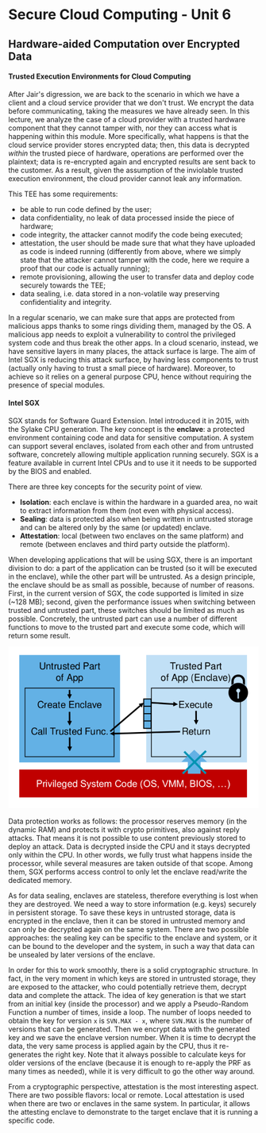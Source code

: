 # Secure Cloud Computing - Unit 6

## Hardware-aided Computation over Encrypted Data

#### Trusted Execution Environments for Cloud Computing

After Jair's digression, we are back to the scenario in which we have a client and a cloud service provider that we don't trust. We encrypt the data before communicating, taking the measures we have already seen. In this lecture, we analyze the case of a cloud provider with a trusted hardware component that they cannot tamper with, nor they can access what is happening within this module. More specifically, what happens is that the cloud service provider stores encrypted data; then, this data is decrypted *within* the trusted piece of hardware, operations are performed over the plaintext; data is re-encrypted again and encrypted results are sent back to the customer. As a result, given the assumption of the inviolable trusted execution environment, the cloud provider cannot leak any information. 

This TEE has some requirements:

- be able to run code defined by the user;
- data confidentiality, no leak of data processed inside the piece of hardware;
- code integrity, the attacker cannot modify the code being executed;
- attestation, the user should be made sure that what they have uploaded as code is indeed running (differently from above, where we simply state that the attacker cannot tamper with the code, here we require a proof that our code is actually running);
- remote provisioning, allowing the user to transfer data and deploy code securely towards the TEE;
- data sealing, i.e. data stored in a non-volatile way preserving confidentiality and integrity.

In a regular scenario, we can make sure that apps are protected from malicious apps thanks to some rings dividing them, managed by the OS. A malicious app needs to exploit a vulnerability to control the privileged system code and thus break the other apps. In a cloud scenario, instead, we have sensitive layers in many places, the attack surface is large. The aim of Intel SGX is reducing this attack surface, by having less components to trust (actually only having to trust a small piece of hardware). Moreover, to achieve so it relies on a general purpose CPU, hence without requiring the presence of special modules.  

#### Intel SGX

SGX stands for Software Guard Extension. Intel introduced it in 2015, with the Sylake CPU generation. The key concept is the **enclave**: a protected environment containing code and data for sensitive computation. A system can support several enclaves, isolated from each other and from untrusted software, concretely allowing multiple application running securely. SGX is a feature available in current Intel CPUs and to use it it needs to be supported by the BIOS and enabled. 

There are three key concepts for the security point of view.

- **Isolation**: each enclave is within the hardware in a guarded area, no wait to extract information from them (not even with physical access).
- **Sealing**: data is protected also when being written in untrusted storage and can be altered only by the same (or updated) enclave.
- **Attestation**: local (between two enclaves on the same platform) and remote (between enclaves and third party outside the platform).

When developing applications that will be using SGX, there is an important division to do: a part of the application can be trusted (so it will be executed in the enclave), while the other part will be untrusted. As a design principle, the enclave should be as small as possible, because of number of reasons. First, in the current version of SGX, the code supported is limited in size (~128 MB); second, given the performance issues when switching between trusted and untrusted part, these switches should be limited as much as possible. Concretely, the untrusted part can use a number of different functions to move to the trusted part and execute some code, which will return some result.

![image-20201012231609922](../images/image-20201012231609922.png)

Data protection works as follows: the processor reserves memory (in the dynamic RAM) and protects it with crypto primitives, also against reply attacks. That means it is not possible to use content previously stored to deploy an attack. Data is decrypted inside the CPU and it stays decrypted only within the CPU. In other words, we fully trust what happens inside the processor, while several measures are taken outside of that scope. Among them, SGX performs access control to only let the enclave read/write the dedicated memory.

As for data sealing, enclaves are stateless, therefore everything is lost when they are destroyed. We need a way to store information (e.g. keys) securely in persistent storage. To save these keys in untrusted storage, data is encrypted in the enclave, then it can be stored in untrusted memory and can only be decrypted again on the same system. There are two possible approaches: the sealing key can be specific to the enclave and system, or it can be bound to the developer and the system, in such a way that data can be unsealed by later versions of the enclave.

In order for this to work smoothly, there is a solid cryptographic structure. In fact, in the very moment in which keys are stored in untrusted storage, they are exposed to the attacker, who could potentially retrieve them, decrypt data and complete the attack. The idea of key generation is that we start from an initial key (inside the processor) and we apply a Pseudo-Random Function a number of times, inside a loop. The number of loops needed to obtain the key for version `x` is `SVN.MAX - x`, where `SVN.MAX` is the number of versions that can be generated. Then we encrypt data with the generated key and we save the enclave version number. When it is time to decrypt the data, the very same process is applied again by the CPU, thus it re-generates the right key. Note that it always possible to calculate keys for older versions of the enclave (because it is enough to re-apply the PRF as many times as needed), while it is very difficult to go the other way around.

From a cryptographic perspective, attestation is the most interesting aspect. There are two possible flavors: local or remote. Local attestation is used when there are two or enclaves in the same system. In particular, it allows the attesting enclave to demonstrate to the target enclave that it is running a specific code. 






























